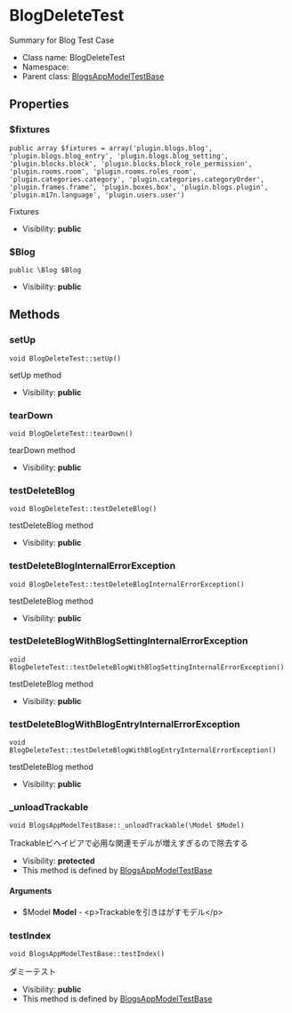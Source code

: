BlogDeleteTest
===============

Summary for Blog Test Case




* Class name: BlogDeleteTest
* Namespace: 
* Parent class: [BlogsAppModelTestBase](BlogsAppModelTestBase.md)





Properties
----------


### $fixtures

    public array $fixtures = array('plugin.blogs.blog', 'plugin.blogs.blog_entry', 'plugin.blogs.blog_setting', 'plugin.blocks.block', 'plugin.blocks.block_role_permission', 'plugin.rooms.room', 'plugin.rooms.roles_room', 'plugin.categories.category', 'plugin.categories.categoryOrder', 'plugin.frames.frame', 'plugin.boxes.box', 'plugin.blogs.plugin', 'plugin.m17n.language', 'plugin.users.user')

Fixtures



* Visibility: **public**


### $Blog

    public \Blog $Blog





* Visibility: **public**


Methods
-------


### setUp

    void BlogDeleteTest::setUp()

setUp method



* Visibility: **public**




### tearDown

    void BlogDeleteTest::tearDown()

tearDown method



* Visibility: **public**




### testDeleteBlog

    void BlogDeleteTest::testDeleteBlog()

testDeleteBlog method



* Visibility: **public**




### testDeleteBlogInternalErrorException

    void BlogDeleteTest::testDeleteBlogInternalErrorException()

testDeleteBlog method



* Visibility: **public**




### testDeleteBlogWithBlogSettingInternalErrorException

    void BlogDeleteTest::testDeleteBlogWithBlogSettingInternalErrorException()

testDeleteBlog method



* Visibility: **public**




### testDeleteBlogWithBlogEntryInternalErrorException

    void BlogDeleteTest::testDeleteBlogWithBlogEntryInternalErrorException()

testDeleteBlog method



* Visibility: **public**




### _unloadTrackable

    void BlogsAppModelTestBase::_unloadTrackable(\Model $Model)

Trackableビヘイビアで必用な関連モデルが増えすぎるので除去する



* Visibility: **protected**
* This method is defined by [BlogsAppModelTestBase](BlogsAppModelTestBase.md)


#### Arguments
* $Model **Model** - &lt;p&gt;Trackableを引きはがすモデル&lt;/p&gt;



### testIndex

    void BlogsAppModelTestBase::testIndex()

ダミーテスト



* Visibility: **public**
* This method is defined by [BlogsAppModelTestBase](BlogsAppModelTestBase.md)



